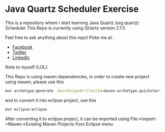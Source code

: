 # Java Quartz Scheduler Exercise

This is a repository where i start learning Java Quartz (org.quartz) Scheduler
This Repo is currently using QUartz version 2.1.5


Feel free to ask anything about this repo! Poke me at : 

* [Facebook](https://www.facebook.com/luki.rompis)
* [Twitter](https://twitter.com/thekucays)
* [LinkedIn](http://id.linkedin.com/in/lukirompis)




Note to myself (LOL):

This Repo is using maven dependencies, in order to create new project using maven, please use this
```sh
mvn archetype:generate -DarchetypeArtifactId=maven-archetype-quickstart -DgroupId=com.luki -DartifactId=JavaQuartzExercise -Dversion=1.0.0
```

and to convert it into eclipse project, use this
```sh
mvn eclipse:eclipse
```

After converting it to eclipse project, it can be imported using File->Import->Maven->Existing Maven Projects from Eclipse menu
